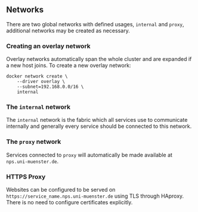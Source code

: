 ## Networks
There are two global networks with defined usages, `internal` and `proxy`, additional networks may be created as necessary.

### Creating an overlay network
Overlay networks automatically span the whole cluster and are expanded if a new host joins. To create a new overlay network:
    
    docker network create \
        --driver overlay \
        --subnet=192.168.0.0/16 \
        internal

### The `internal` network
The `internal` network is the fabric which all services use to communicate internally and generally every service should be connected to this network.

### The `proxy` network
Services connected to `proxy` will automatically be made available at `nps.uni-muenster.de`.

### HTTPS Proxy
Websites can be configured to be served on `https://service_name.nps.uni-muenster.de` using TLS through HAproxy. There is no need to configure certificates explicitly.
